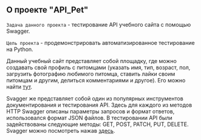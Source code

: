 ## **О проекте "API_Pet"**

`Задача данного проекта` - тестирование API учебного сайта с помощью Swagger. 

`Цель проекта` - продемонстрировать автоматизированное тестирование на Python.

Данный учебный сайт представляет собой площадку, где можно создавать свой профиль с питомцами (указать имя, тип, возраст, пол, загрузить фотографию любимого питомца, ставить лайки своим питомцам и другим, делиться комментариями и другое). Его можно найти [тут](http://34.141.58.52:8080/#/).

Svagger же представляет собой один из популярных инструментов документирования и тестирования API.
Здесь для каждого из методов HTTP Swagger описаны параметры запросов и формат ответов, использовался формат JSON файлов.
В тестировании API были задействованы следующие методы: GET, POST, PATCH, PUT, DELETE.
Svagger можно посмотреть нажав [здесь](http://34.141.58.52:8000/docs#).
